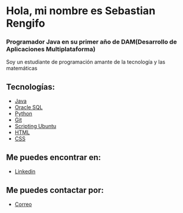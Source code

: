 # Hola, mi nombre es Sebastian Rengifo
### Programador Java en su primer año de DAM(Desarrollo de Aplicaciones Multiplataforma)


Soy un estudiante de programación amante de la tecnología y las matemáticas
## Tecnologías:
- [Java](https://www.oracle.com/es/java/ "target=_blank")
- [Oracle SQL](https://www.oracle.com/es/database/sqldeveloper/ "target=_blank")
- [Python](https://www.python.org/ "target=_blank")
- [Git](https://git-scm.com/ "target=_blank")
- [Scripting Ubuntu](https://ubunlog.com/scripts-en-ubuntu/ "target=_blank")
- [HTML](https://html.spec.whatwg.org/multipage/ "target=_blank")
- [CSS](https://drafts.csswg.org/ "target=_blank")
## Me puedes encontrar en:
- [Linkedin](https://www.linkedin.com/in/sebastian-alejandro-rengifo-gil-51bb1a267 "target=_blank")
## Me puedes contactar por:
- <a href="mailto:sebastianarengifog16@gmail.com? Subject=Interesado%20en%20contactar%20contigo" >Correo</a>

